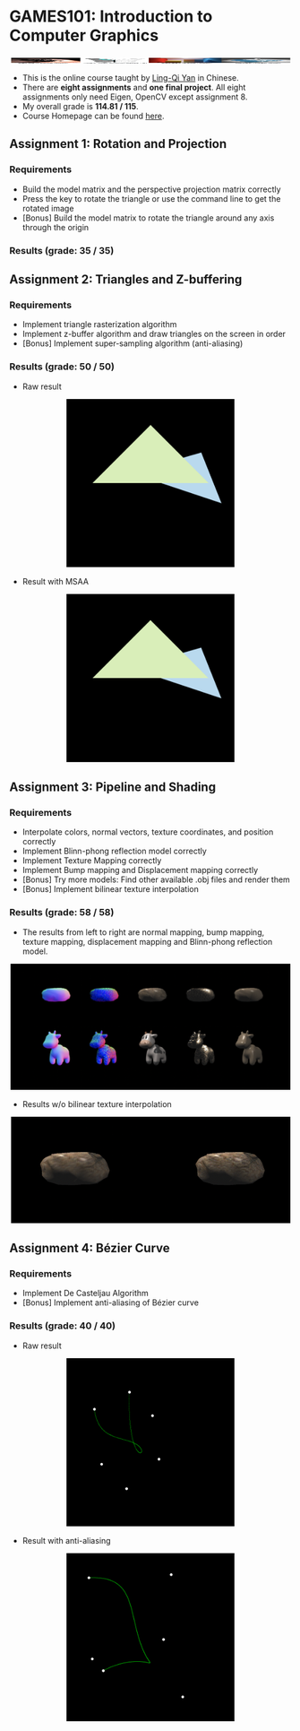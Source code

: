 # GAMES101: Introduction to Computer Graphics
<div align=center><img src="./imgs/CG.png" width="810" height="10" alt="CG"/></div>

* This is the online course taught by [Ling-Qi Yan](https://sites.cs.ucsb.edu/~lingqi/index.html) in Chinese.
* There are **eight assignments** and **one final project**. All eight assignments only need Eigen, OpenCV except assignment 8.
* My overall grade is **114.81 / 115**. 
* Course Homepage can be found [here](https://sites.cs.ucsb.edu/~lingqi/teaching/games101.html).

## Assignment 1: Rotation and Projection
### Requirements
* Build the model matrix and the perspective projection matrix correctly
* Press the key to rotate the triangle or use the command line to get the rotated image
* [Bonus] Build the model matrix to rotate the triangle around any axis through the origin
### Results (grade: 35 / 35)

## Assignment 2: Triangles and Z-buffering
### Requirements
* Implement triangle rasterization algorithm
* Implement z-buffer algorithm and  draw triangles on the screen in order
* [Bonus] Implement super-sampling algorithm (anti-aliasing)
### Results (grade: 50 / 50)
* Raw result
<div align=center><img src="./imgs/a2_raw.png" width="300" height="300" alt="raw result"/></div>

* Result with MSAA
<div align=center><img src="./imgs/a2_msaa.png" width="300" height="300" alt="raw result with msaa"/></div>


## Assignment 3: Pipeline and Shading
### Requirements
* Interpolate colors, normal vectors, texture coordinates, and position correctly
* Implement Blinn-phong reflection model correctly
* Implement Texture Mapping correctly
* Implement Bump mapping and Displacement mapping correctly
* [Bonus] Try more models: Find other available .obj files and render them
* [Bonus] Implement bilinear texture interpolation
### Results (grade: 58 / 58)
* The results from left to right are normal mapping, bump mapping, texture mapping, displacement mapping and Blinn-phong reflection model. 
<div align=center><img src="./imgs/a3.png" width="500" height="225" alt="a3"/></div>

* Results w/o bilinear texture interpolation
<div align=center><img src="./imgs/a3_bi.png" width="500" height="190" alt="a3 bi"/></div>


## Assignment 4: Bézier Curve
### Requirements
* Implement De Casteljau Algorithm
* [Bonus] Implement anti-aliasing of Bézier curve
### Results (grade: 40 / 40)
* Raw result
<div align=center><img src="./imgs/a4_raw.png" width="300" height="300" alt="raw result"/></div>

* Result with anti-aliasing
<div align=center><img src="./imgs/a4_anti.png" width="300" height="300" alt="result with anti-aliasing"/></div>

